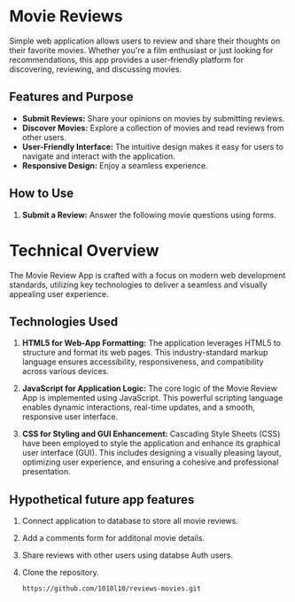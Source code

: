 # Movie Reviews 

Simple web application allows users to review and share their thoughts on their favorite movies. 
Whether you're a film enthusiast or just looking for recommendations, this app provides a user-friendly platform for discovering, reviewing, and discussing movies.

## Features and Purpose 

- **Submit Reviews:** Share your opinions on movies by submitting reviews.
- **Discover Movies:** Explore a collection of movies and read reviews from other users.
- **User-Friendly Interface:** The intuitive design makes it easy for users to navigate and interact with the application.
- **Responsive Design:** Enjoy a seamless experience. 

## How to Use

1. **Submit a Review:** Answer the following movie questions using forms. 


# Technical Overview

The Movie Review App is crafted with a focus on modern web development standards, utilizing key technologies to deliver a seamless and visually appealing user experience.

## Technologies Used

1. **HTML5 for Web-App Formatting:**
   The application leverages HTML5 to structure and format its web pages. This industry-standard markup language ensures accessibility, responsiveness, and compatibility across various devices.

2. **JavaScript for Application Logic:**
   The core logic of the Movie Review App is implemented using JavaScript. This powerful scripting language enables dynamic interactions, real-time updates, and a smooth, responsive user interface.

3. **CSS for Styling and GUI Enhancement:**
   Cascading Style Sheets (CSS) have been employed to style the application and enhance its graphical user interface (GUI). This includes designing a visually pleasing layout, optimizing user experience, and ensuring a cohesive and professional presentation.

 ## Hypothetical future app features 
  1. Connect application to database to store all movie reviews. 
  2. Add a comments form for additonal movie details.
  3. Share reviews with other users using databse Auth users. 


1. Clone the repository.
   ```bash
   https://github.com/1010l10/reviews-movies.git

